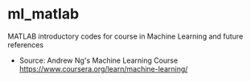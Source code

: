 # ml_matlab
MATLAB introductory codes for course in Machine Learning and future references

- Source: Andrew Ng's Machine Learning Course https://www.coursera.org/learn/machine-learning/
